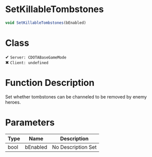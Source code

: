 # SetKillableTombstones
```js	
void SetKillableTombstones(bEnabled)
```
# Class
✔ `Server: CDOTABaseGameMode`  
✖ `Client: undefined`  

# Function Description
Set whether tombstones can be channeled to be removed by enemy heroes.
# Parameters
Type|Name|Description
--|--|--
bool|bEnabled|No Description Set
